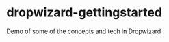 dropwizard-gettingstarted
=========================

Demo of some of the concepts and tech in Dropwizard
